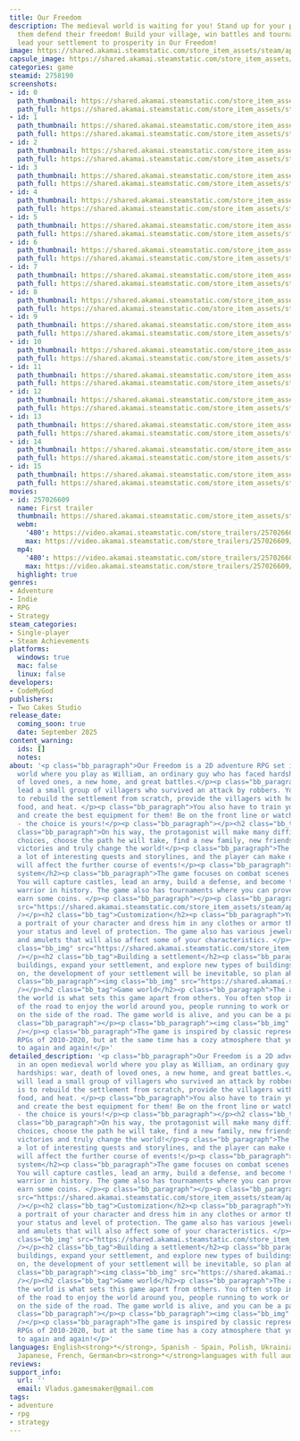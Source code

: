 ```yaml
---
title: Our Freedom
description: The medieval world is waiting for you! Stand up for your people and help
  them defend their freedom! Build your village, win battles and tournaments, and
  lead your settlement to prosperity in Our Freedom!
image: https://shared.akamai.steamstatic.com/store_item_assets/steam/apps/2758190/header.jpg?t=1731531529
capsule_image: https://shared.akamai.steamstatic.com/store_item_assets/steam/apps/2758190/6a19281ea22d5db50ff0c2b619ef64029cc7c8db/capsule_231x87.jpg?t=1731531529
categories: game
steamid: 2758190
screenshots:
- id: 0
  path_thumbnail: https://shared.akamai.steamstatic.com/store_item_assets/steam/apps/2758190/ss_5c88e29c759b6c5cd8938cabb4431c7912a8e21a.600x338.jpg?t=1731531529
  path_full: https://shared.akamai.steamstatic.com/store_item_assets/steam/apps/2758190/ss_5c88e29c759b6c5cd8938cabb4431c7912a8e21a.1920x1080.jpg?t=1731531529
- id: 1
  path_thumbnail: https://shared.akamai.steamstatic.com/store_item_assets/steam/apps/2758190/ss_8224a244318dcf789a10490b5e8779082d7826c9.600x338.jpg?t=1731531529
  path_full: https://shared.akamai.steamstatic.com/store_item_assets/steam/apps/2758190/ss_8224a244318dcf789a10490b5e8779082d7826c9.1920x1080.jpg?t=1731531529
- id: 2
  path_thumbnail: https://shared.akamai.steamstatic.com/store_item_assets/steam/apps/2758190/ss_53cf586b346b795d6f620e49955a65aea6cd39f3.600x338.jpg?t=1731531529
  path_full: https://shared.akamai.steamstatic.com/store_item_assets/steam/apps/2758190/ss_53cf586b346b795d6f620e49955a65aea6cd39f3.1920x1080.jpg?t=1731531529
- id: 3
  path_thumbnail: https://shared.akamai.steamstatic.com/store_item_assets/steam/apps/2758190/ss_119846dfaa61612e4aa9c87635f3a2e65465059f.600x338.jpg?t=1731531529
  path_full: https://shared.akamai.steamstatic.com/store_item_assets/steam/apps/2758190/ss_119846dfaa61612e4aa9c87635f3a2e65465059f.1920x1080.jpg?t=1731531529
- id: 4
  path_thumbnail: https://shared.akamai.steamstatic.com/store_item_assets/steam/apps/2758190/ss_5e8a9be094174e457ed06da9c42a9ca33af63bd7.600x338.jpg?t=1731531529
  path_full: https://shared.akamai.steamstatic.com/store_item_assets/steam/apps/2758190/ss_5e8a9be094174e457ed06da9c42a9ca33af63bd7.1920x1080.jpg?t=1731531529
- id: 5
  path_thumbnail: https://shared.akamai.steamstatic.com/store_item_assets/steam/apps/2758190/ss_629bea2724f51d88474b0357e96f4d8858df347b.600x338.jpg?t=1731531529
  path_full: https://shared.akamai.steamstatic.com/store_item_assets/steam/apps/2758190/ss_629bea2724f51d88474b0357e96f4d8858df347b.1920x1080.jpg?t=1731531529
- id: 6
  path_thumbnail: https://shared.akamai.steamstatic.com/store_item_assets/steam/apps/2758190/ss_4e723eb41061703a83ec128e570b7f78a9c306f4.600x338.jpg?t=1731531529
  path_full: https://shared.akamai.steamstatic.com/store_item_assets/steam/apps/2758190/ss_4e723eb41061703a83ec128e570b7f78a9c306f4.1920x1080.jpg?t=1731531529
- id: 7
  path_thumbnail: https://shared.akamai.steamstatic.com/store_item_assets/steam/apps/2758190/ss_882463224089d3b4e8c1cb8269673ca23b35540c.600x338.jpg?t=1731531529
  path_full: https://shared.akamai.steamstatic.com/store_item_assets/steam/apps/2758190/ss_882463224089d3b4e8c1cb8269673ca23b35540c.1920x1080.jpg?t=1731531529
- id: 8
  path_thumbnail: https://shared.akamai.steamstatic.com/store_item_assets/steam/apps/2758190/ss_6122a55213bafb5abc8b72c0c51ced1103388453.600x338.jpg?t=1731531529
  path_full: https://shared.akamai.steamstatic.com/store_item_assets/steam/apps/2758190/ss_6122a55213bafb5abc8b72c0c51ced1103388453.1920x1080.jpg?t=1731531529
- id: 9
  path_thumbnail: https://shared.akamai.steamstatic.com/store_item_assets/steam/apps/2758190/ss_51a2d6e7ec06b73741790816ff8232a8eda532d6.600x338.jpg?t=1731531529
  path_full: https://shared.akamai.steamstatic.com/store_item_assets/steam/apps/2758190/ss_51a2d6e7ec06b73741790816ff8232a8eda532d6.1920x1080.jpg?t=1731531529
- id: 10
  path_thumbnail: https://shared.akamai.steamstatic.com/store_item_assets/steam/apps/2758190/ss_44c8ee3edeb81a1318bfcc82aa468a64dec99123.600x338.jpg?t=1731531529
  path_full: https://shared.akamai.steamstatic.com/store_item_assets/steam/apps/2758190/ss_44c8ee3edeb81a1318bfcc82aa468a64dec99123.1920x1080.jpg?t=1731531529
- id: 11
  path_thumbnail: https://shared.akamai.steamstatic.com/store_item_assets/steam/apps/2758190/ss_bb40b6fc0abc70bd5201d1a5599bef1b9aa63286.600x338.jpg?t=1731531529
  path_full: https://shared.akamai.steamstatic.com/store_item_assets/steam/apps/2758190/ss_bb40b6fc0abc70bd5201d1a5599bef1b9aa63286.1920x1080.jpg?t=1731531529
- id: 12
  path_thumbnail: https://shared.akamai.steamstatic.com/store_item_assets/steam/apps/2758190/ss_193dfa41eb8c99b6edb1e6d167de28c66de9927e.600x338.jpg?t=1731531529
  path_full: https://shared.akamai.steamstatic.com/store_item_assets/steam/apps/2758190/ss_193dfa41eb8c99b6edb1e6d167de28c66de9927e.1920x1080.jpg?t=1731531529
- id: 13
  path_thumbnail: https://shared.akamai.steamstatic.com/store_item_assets/steam/apps/2758190/ss_fb599557253d3c14672498eddcadfabad383ce66.600x338.jpg?t=1731531529
  path_full: https://shared.akamai.steamstatic.com/store_item_assets/steam/apps/2758190/ss_fb599557253d3c14672498eddcadfabad383ce66.1920x1080.jpg?t=1731531529
- id: 14
  path_thumbnail: https://shared.akamai.steamstatic.com/store_item_assets/steam/apps/2758190/ss_35b4c5f2d8a1b671ced6e08e98637483ba634f3e.600x338.jpg?t=1731531529
  path_full: https://shared.akamai.steamstatic.com/store_item_assets/steam/apps/2758190/ss_35b4c5f2d8a1b671ced6e08e98637483ba634f3e.1920x1080.jpg?t=1731531529
- id: 15
  path_thumbnail: https://shared.akamai.steamstatic.com/store_item_assets/steam/apps/2758190/ss_57a894f75e445cbd369fc6051feb752081084509.600x338.jpg?t=1731531529
  path_full: https://shared.akamai.steamstatic.com/store_item_assets/steam/apps/2758190/ss_57a894f75e445cbd369fc6051feb752081084509.1920x1080.jpg?t=1731531529
movies:
- id: 257026609
  name: First trailer
  thumbnail: https://shared.akamai.steamstatic.com/store_item_assets/steam/apps/257026609/7284817e15d11a9d087f979b83af02f82e838cfe/movie_600x337.jpg?t=1728543431
  webm:
    '480': https://video.akamai.steamstatic.com/store_trailers/257026609/movie480_vp9.webm?t=1728543431
    max: https://video.akamai.steamstatic.com/store_trailers/257026609/movie_max_vp9.webm?t=1728543431
  mp4:
    '480': https://video.akamai.steamstatic.com/store_trailers/257026609/movie480.mp4?t=1728543431
    max: https://video.akamai.steamstatic.com/store_trailers/257026609/movie_max.mp4?t=1728543431
  highlight: true
genres:
- Adventure
- Indie
- RPG
- Strategy
steam_categories:
- Single-player
- Steam Achievements
platforms:
  windows: true
  mac: false
  linux: false
developers:
- CodeMyGod
publishers:
- Two Cakes Studio
release_date:
  coming_soon: true
  date: September 2025
content_warning:
  ids: []
  notes:
about: '<p class="bb_paragraph">Our Freedom is a 2D adventure RPG set in an open medieval
  world where you play as William, an ordinary guy who has faced hardships: war, death
  of loved ones, a new home, and great battles.</p><p class="bb_paragraph">You will
  lead a small group of villagers who survived an attack by robbers. Your task is
  to rebuild the settlement from scratch, provide the villagers with housing, work,
  food, and heat. </p><p class="bb_paragraph">You also have to train your soldiers
  and create the best equipment for them! Be on the front line or watch from the hill
  - the choice is yours!</p><p class="bb_paragraph"></p><h2 class="bb_tag">Story</h2><p
  class="bb_paragraph">On his way, the protagonist will make many difficult and important
  choices, choose the path he will take, find a new family, new friends, win important
  victories and truly change the world!</p><p class="bb_paragraph">The game features
  a lot of interesting quests and storylines, and the player can make decisions that
  will affect the further course of events!</p><p class="bb_paragraph"></p><h2 class="bb_tag">Combat
  system</h2><p class="bb_paragraph">The game focuses on combat scenes and big battles.
  You will capture castles, lead an army, build a defense, and become the strongest
  warrior in history. The game also has tournaments where you can prove yourself and
  earn some coins. </p><p class="bb_paragraph"></p><p class="bb_paragraph"><img class="bb_img"
  src="https://shared.akamai.steamstatic.com/store_item_assets/steam/apps/2758190/extras/Fight.gif?t=1731531529"
  /></p><h2 class="bb_tag">Customization</h2><p class="bb_paragraph">You can create
  a portrait of your character and dress him in any clothes or armor that will affect
  your status and level of protection. The game also has various jewelry such as rings
  and amulets that will also affect some of your characteristics. </p><p class="bb_paragraph"><img
  class="bb_img" src="https://shared.akamai.steamstatic.com/store_item_assets/steam/apps/2758190/extras/CustomizationGif.gif?t=1731531529"
  /></p><h2 class="bb_tag">Building a settlement</h2><p class="bb_paragraph">Create
  buildings, expand your settlement, and explore new types of buildings! As time goes
  on, the development of your settlement will be inevitable, so plan ahead for expansion!</p><p
  class="bb_paragraph"><img class="bb_img" src="https://shared.akamai.steamstatic.com/store_item_assets/steam/apps/2758190/extras/Building.gif?t=1731531529"
  /></p><h2 class="bb_tag">Game world</h2><p class="bb_paragraph">The atmosphere of
  the world is what sets this game apart from others. You often stop in the middle
  of the road to enjoy the world around you, people running to work or animals playing
  on the side of the road. The game world is alive, and you can be a part of it!</p><p
  class="bb_paragraph"></p><p class="bb_paragraph"><img class="bb_img" src="https://shared.akamai.steamstatic.com/store_item_assets/steam/apps/2758190/extras/Graveyard.gif?t=1731531529"
  /></p><p class="bb_paragraph">The game is inspired by classic representatives of
  RPGs of 2010-2020, but at the same time has a cozy atmosphere that you want to return
  to again and again!</p>'
detailed_description: '<p class="bb_paragraph">Our Freedom is a 2D adventure RPG set
  in an open medieval world where you play as William, an ordinary guy who has faced
  hardships: war, death of loved ones, a new home, and great battles.</p><p class="bb_paragraph">You
  will lead a small group of villagers who survived an attack by robbers. Your task
  is to rebuild the settlement from scratch, provide the villagers with housing, work,
  food, and heat. </p><p class="bb_paragraph">You also have to train your soldiers
  and create the best equipment for them! Be on the front line or watch from the hill
  - the choice is yours!</p><p class="bb_paragraph"></p><h2 class="bb_tag">Story</h2><p
  class="bb_paragraph">On his way, the protagonist will make many difficult and important
  choices, choose the path he will take, find a new family, new friends, win important
  victories and truly change the world!</p><p class="bb_paragraph">The game features
  a lot of interesting quests and storylines, and the player can make decisions that
  will affect the further course of events!</p><p class="bb_paragraph"></p><h2 class="bb_tag">Combat
  system</h2><p class="bb_paragraph">The game focuses on combat scenes and big battles.
  You will capture castles, lead an army, build a defense, and become the strongest
  warrior in history. The game also has tournaments where you can prove yourself and
  earn some coins. </p><p class="bb_paragraph"></p><p class="bb_paragraph"><img class="bb_img"
  src="https://shared.akamai.steamstatic.com/store_item_assets/steam/apps/2758190/extras/Fight.gif?t=1731531529"
  /></p><h2 class="bb_tag">Customization</h2><p class="bb_paragraph">You can create
  a portrait of your character and dress him in any clothes or armor that will affect
  your status and level of protection. The game also has various jewelry such as rings
  and amulets that will also affect some of your characteristics. </p><p class="bb_paragraph"><img
  class="bb_img" src="https://shared.akamai.steamstatic.com/store_item_assets/steam/apps/2758190/extras/CustomizationGif.gif?t=1731531529"
  /></p><h2 class="bb_tag">Building a settlement</h2><p class="bb_paragraph">Create
  buildings, expand your settlement, and explore new types of buildings! As time goes
  on, the development of your settlement will be inevitable, so plan ahead for expansion!</p><p
  class="bb_paragraph"><img class="bb_img" src="https://shared.akamai.steamstatic.com/store_item_assets/steam/apps/2758190/extras/Building.gif?t=1731531529"
  /></p><h2 class="bb_tag">Game world</h2><p class="bb_paragraph">The atmosphere of
  the world is what sets this game apart from others. You often stop in the middle
  of the road to enjoy the world around you, people running to work or animals playing
  on the side of the road. The game world is alive, and you can be a part of it!</p><p
  class="bb_paragraph"></p><p class="bb_paragraph"><img class="bb_img" src="https://shared.akamai.steamstatic.com/store_item_assets/steam/apps/2758190/extras/Graveyard.gif?t=1731531529"
  /></p><p class="bb_paragraph">The game is inspired by classic representatives of
  RPGs of 2010-2020, but at the same time has a cozy atmosphere that you want to return
  to again and again!</p>'
languages: English<strong>*</strong>, Spanish - Spain, Polish, Ukrainian<strong>*</strong>,
  Japanese, French, German<br><strong>*</strong>languages with full audio support
reviews:
support_info:
  url: ''
  email: Vladus.gamesmaker@gmail.com
tags:
- adventure
- rpg
- strategy
---
```

